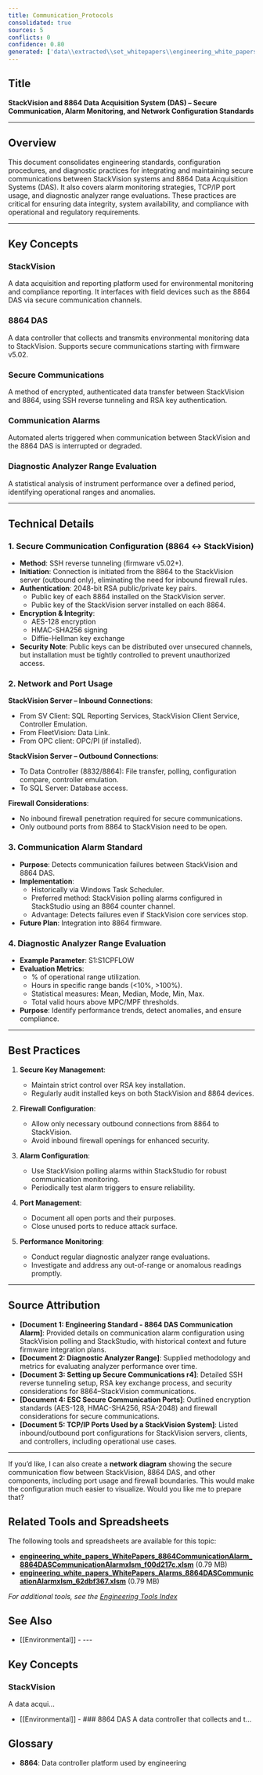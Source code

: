 ```yaml
---
title: Communication_Protocols
consolidated: true
sources: 5
conflicts: 0
confidence: 0.80
generated: ['data\\extracted\\set_whitepapers\\engineering_white_papers_WhitePapers_Alarms_EngineeringStandard-8864DASCommunicationAlarmmsg_208fb445.md', 'data\\extracted\\set_whitepapers\\engineering_white_papers_WhitePapers_SampleTests_DiagnosticAnalyzerRangepdf_c93dddc1.md', 'data\\extracted\\set_whitepapers\\engineering_white_papers_WhitePapers_SecureCommunication_SettingupSecureCommunicationsr4docx_3749cf68.md', 'data\\extracted\\set_whitepapers\\engineering_white_papers_WhitePapers_ServerMigration_ESCSecureCommunicationPortspdf_d3ae44db.md', 'data\\extracted\\set_whitepapers\\engineering_white_papers_WhitePapers_ServerMigration_TCP-IPportsusedbyaStackVisionsystempdf_cf196824.md']  # This would be a timestamp
---
```


## Title
**StackVision and 8864 Data Acquisition System (DAS) – Secure Communication, Alarm Monitoring, and Network Configuration Standards**

---

## Overview
This document consolidates engineering standards, configuration procedures, and diagnostic practices for integrating and maintaining secure communications between StackVision systems and 8864 Data Acquisition Systems (DAS). It also covers alarm monitoring strategies, TCP/IP port usage, and diagnostic analyzer range evaluations. These practices are critical for ensuring data integrity, system availability, and compliance with operational and regulatory requirements.

---

## Key Concepts

### StackVision
A data acquisition and reporting platform used for environmental monitoring and compliance reporting. It interfaces with field devices such as the 8864 DAS via secure communication channels.

### 8864 DAS
A data controller that collects and transmits environmental monitoring data to StackVision. Supports secure communications starting with firmware v5.02.

### Secure Communications
A method of encrypted, authenticated data transfer between StackVision and 8864, using SSH reverse tunneling and RSA key authentication.

### Communication Alarms
Automated alerts triggered when communication between StackVision and the 8864 DAS is interrupted or degraded.

### Diagnostic Analyzer Range Evaluation
A statistical analysis of instrument performance over a defined period, identifying operational ranges and anomalies.

---

## Technical Details

### 1. Secure Communication Configuration (8864 ↔ StackVision)
- **Method**: SSH reverse tunneling (firmware v5.02+).
- **Initiation**: Connection is initiated from the 8864 to the StackVision server (outbound only), eliminating the need for inbound firewall rules.
- **Authentication**: 2048-bit RSA public/private key pairs.
  - Public key of each 8864 installed on the StackVision server.
  - Public key of the StackVision server installed on each 8864.
- **Encryption & Integrity**:
  - AES-128 encryption
  - HMAC-SHA256 signing
  - Diffie-Hellman key exchange
- **Security Note**: Public keys can be distributed over unsecured channels, but installation must be tightly controlled to prevent unauthorized access.

### 2. Network and Port Usage
**StackVision Server – Inbound Connections**:
- From SV Client: SQL Reporting Services, StackVision Client Service, Controller Emulation.
- From FleetVision: Data Link.
- From OPC client: OPC/PI (if installed).

**StackVision Server – Outbound Connections**:
- To Data Controller (8832/8864): File transfer, polling, configuration compare, controller emulation.
- To SQL Server: Database access.

**Firewall Considerations**:
- No inbound firewall penetration required for secure communications.
- Only outbound ports from 8864 to StackVision need to be open.

### 3. Communication Alarm Standard
- **Purpose**: Detects communication failures between StackVision and 8864 DAS.
- **Implementation**:
  - Historically via Windows Task Scheduler.
  - Preferred method: StackVision polling alarms configured in StackStudio using an 8864 counter channel.
  - Advantage: Detects failures even if StackVision core services stop.
- **Future Plan**: Integration into 8864 firmware.

### 4. Diagnostic Analyzer Range Evaluation
- **Example Parameter**: S1:S1CPFLOW
- **Evaluation Metrics**:
  - % of operational range utilization.
  - Hours in specific range bands (<10%, >100%).
  - Statistical measures: Mean, Median, Mode, Min, Max.
  - Total valid hours above MPC/MPF thresholds.
- **Purpose**: Identify performance trends, detect anomalies, and ensure compliance.

---

## Best Practices

1. **Secure Key Management**:
   - Maintain strict control over RSA key installation.
   - Regularly audit installed keys on both StackVision and 8864 devices.

2. **Firewall Configuration**:
   - Allow only necessary outbound connections from 8864 to StackVision.
   - Avoid inbound firewall openings for enhanced security.

3. **Alarm Configuration**:
   - Use StackVision polling alarms within StackStudio for robust communication monitoring.
   - Periodically test alarm triggers to ensure reliability.

4. **Port Management**:
   - Document all open ports and their purposes.
   - Close unused ports to reduce attack surface.

5. **Performance Monitoring**:
   - Conduct regular diagnostic analyzer range evaluations.
   - Investigate and address any out-of-range or anomalous readings promptly.

---

## Source Attribution
- **[Document 1: Engineering Standard - 8864 DAS Communication Alarm]**: Provided details on communication alarm configuration using StackVision polling and StackStudio, with historical context and future firmware integration plans.
- **[Document 2: Diagnostic Analyzer Range]**: Supplied methodology and metrics for evaluating analyzer performance over time.
- **[Document 3: Setting up Secure Communications r4]**: Detailed SSH reverse tunneling setup, RSA key exchange process, and security considerations for 8864–StackVision communications.
- **[Document 4: ESC Secure Communication Ports]**: Outlined encryption standards (AES-128, HMAC-SHA256, RSA-2048) and firewall considerations for secure communications.
- **[Document 5: TCP/IP Ports Used by a StackVision System]**: Listed inbound/outbound port configurations for StackVision servers, clients, and controllers, including operational use cases.

---

If you’d like, I can also create a **network diagram** showing the secure communication flow between StackVision, 8864 DAS, and other components, including port usage and firewall boundaries. This would make the configuration much easier to visualize. Would you like me to prepare that?

## Related Tools and Spreadsheets

The following tools and spreadsheets are available for this topic:

- **[engineering_white_papers_WhitePapers_8864CommunicationAlarm_8864DASCommunicationAlarmxlsm_f00d217c.xlsm](../tools/engineering_white_papers_WhitePapers_8864CommunicationAlarm_8864DASCommunicationAlarmxlsm_f00d217c.xlsm)** (0.79 MB)
- **[engineering_white_papers_WhitePapers_Alarms_8864DASCommunicationAlarmxlsm_62dbf367.xlsm](../tools/engineering_white_papers_WhitePapers_Alarms_8864DASCommunicationAlarmxlsm_62dbf367.xlsm)** (0.79 MB)

*For additional tools, see the [Engineering Tools Index](../tools/README.md)*

## See Also

- [[Environmental]] - ---

## Key Concepts

### StackVision
A data acqui...
- [[Environmental]] - ### 8864 DAS
A data controller that collects and t...


## Glossary

- **8864**: Data controller platform used by engineering
